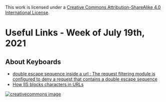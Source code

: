 This work is licensed under a
[Creative Commons Attribution-ShareAlike 4.0 International License](http://creativecommons.org/licenses/by-sa/4.0/).

# Useful Links - Week of July 19th, 2021

## About Keyboards

- [double escape sequence inside a url : The request filtering module is configured to deny a request that contains a double escape sequence](https://stackoverflow.com/questions/7739233/double-escape-sequence-inside-a-url-the-request-filtering-module-is-configured)
- [How IIS blocks characters in URLs](https://blogs.iis.net/wadeh/how-iis-blocks-characters-in-urls)

[![creativecommons image](https://i.creativecommons.org/l/by-sa/4.0/80x15.png)](http://creativecommons.org/licenses/by-sa/4.0/)
